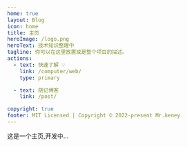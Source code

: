 ```yaml
---
home: true
layout: Blog
icon: home
title: 主页
heroImage: /logo.png
heroText: 技术知识整理中
tagline: 你可以在这里放置或是整个项目的描述。
actions:
  - text: 快速了解 💡
    link: /computer/web/
    type: primary

  - text: 随记博客
    link: /post/

copyright: true
footer: MIT Licensed | Copyright © 2022-present Mr.keney
---
```


这是一个主页,开发中...


